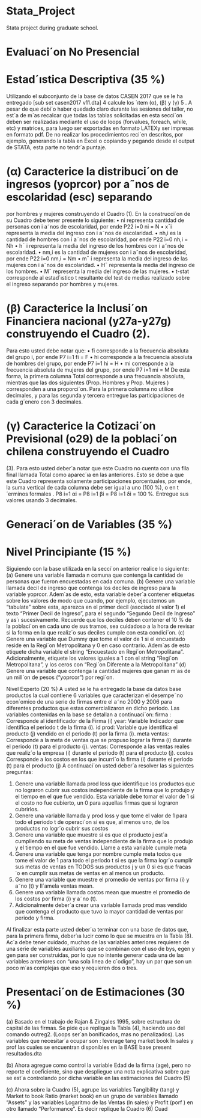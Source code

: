 # Stata_Project
Stata project during graduate school.

# Evaluaci´on No Presencial
# Estad´ıstica Descriptiva (35 %)

Utilizando el subconjunto de la base de datos CASEN 2017 que se le ha entregado [sub set casen2017 v11.dta]
4
calcule los ´ıtem (α), (β) y (γ)
5
. A pesar de que debi´o haber quedado claro durante las sesiones del
taller, no est´a de m´as recalcar que todas las tablas solicitadas en esta secci´on deben ser realizadas
mediante el uso de loops (forvalues, foreach, while, etc) y matrices, para luego ser exportadas en
formato LATEXy ser impresas en formato pdf. De no realizar los procedimientos reci´en descritos, por
ejemplo, generando la tabla en Excel o copiando y pegando desde el output de STATA, esta parte
no tendr´a puntaje.

# (α) Caracterice la distribuci´on de ingresos (yoprcor) por a˜nos de escolaridad (esc) separando
por hombres y mujeres construyendo el Cuadro (1). En la construcci´on de su Cuadro debe
tener presente lo siguiente:
• ni representa cantidad de personas con i a˜nos de escolaridad, por ende P22
i=0 ni = N
• x¯i representa la media del ingreso con i a˜nos de escolaridad.
• nh,i es la cantidad de hombres con i a˜nos de escolaridad, por ende P22
i=0 nh,i = Nh
• h¯
i representa la media del ingreso de los hombres con i a˜nos de escolaridad.
• nm,i es la cantidad de mujeres con i a˜nos de escolaridad, por ende P22
i=0 nm,i = Nm
• m¯ i representa la media del ingreso de las mujeres con i a˜nos de escolaridad.
• H¯ representa la media del ingreso de los hombres.
• M¯ representa la media del ingreso de las mujeres.
• t-stat corresponde al estad´ıstico t resultante del test de medias realizado sobre el ingreso
separando por hombres y mujeres.

# (β) Caracterice la Inclusi´on Financiera nacional (y27a-y27g) construyendo el Cuadro (2).
Para esto usted debe notar que:
• fi corresponde a la frecuencia absoluta del grupo i, por ende P7
i=1 fi = F
• hi corresponde a la frecuencia absoluta de hombres del grupo, por ende P7
i=1 hi = H
• mi corresponde a la frecuencia absoluta de mujeres del grupo, por ende P7
i=1 mi = M
De esta forma, la primera columna Total corresponde a una frecuancia absoluta, mientras
que las dos siguientes (Prop. Hombres y Prop. Mujeres ) corresponden a una proporci´on.
Para la primera columna no utilice decimales, y para las segunda y tercera entregue las
participaciones de cada g´enero con 3 decimales.

# (γ) Caracterice la Cotizaci´on Previsional (o29) de la poblaci´on chilena construyendo el Cuadro
(3). Para esto usted deber´a notar que este Cuadro no cuenta con una fila final llamada
Total como aparec´ıa en las anteriores. Esto se debe a que este Cuadro representa solamente
participaciones porcentuales, por ende, la suma vertical de cada columna debe ser igual a uno
(100 %), o en t´erminos formales . P8
i=1 αi =
P8
i=1 βi =
P8
i=1 δi = 100 %. Entregue sus
valores usando 3 decimales.

# Generaci´on de Variables (35 %)

# Nivel Principiante (15 %)
Siguiendo con la base utilizada en la secci´on anterior realice lo siguiente:
(a) Genere una variable llamada n comuna que contenga la cantidad de personas que fueron
encuestadas en cada comuna.
(b) Genere una variable llamada decil de ingreso que contenga los deciles de ingreso para la
variable yoprcor. Adem´as de esto, esta variable deber´a contener etiquetas sobre los valores
de modo que cuando, por ejemplo, ejecutemos un “tabulate” sobre esta, aparezca en el primer
decil (asociado al valor 1) el texto “Primer Decil de Ingreso”, para el segundo “Segundo
Decil de Ingreso” y as´ı sucesivamente. Recuerde que los deciles deben contener el 10 % de la
poblaci´on en cada uno de sus tramos, sea cuidadoso a la hora de revisar si la forma en la que
realiz´o sus deciles cumple con esta condici´on.
(c) Genere una variable que Dummy que tome el valor de 1 si el encuestado reside en la Regi´on
Metropolitana y 0 en caso contrario. Adem´as de esto etiquete dicha variable el string “Encuestado en Regi´on Metropolitana”. Adicionalmente, etiquete los valores iguales a 1 con
el string “Regi´on Metropolitana”, y los ceros con “Regi´on Diferente a la Metropolitana”
(d) Genere una variable que contenga la cantidad mujeres que ganan m´as de un mill´on de pesos
(“yoprcor”) por regi´on.

Nivel Experto (20 %)
A usted se le ha entregado la base da datos base productos la cual contiene 6 variables que
caracterizan el desempe˜no econ´omico de una serie de firmas entre el a˜no 2000 y 2006 para diferentes
productos que estas comercializaron en dicho periodo. Las variables contenidas en la base se detallan
a continuaci´on:
firma : Corresponde al identificador de la Firma (i)
year: Variable Indicador que identifica el periodo t de la firma (i).
id prod: Variable que identifica el producto (j) vendido en el periodo (t) por la firma (i).
meta ventas: Corresponde a la meta de ventas que se propuso lograr la firma (i) durante el
periodo (t) para el producto (j).
ventas: Corresponde a las ventas reales que realiz´o la empresa (i) durante el periodo (t) para
el producto (j).
costos Corresponde a los costos en los que incurri´o la firma (i) durante el periodo (t) para
el producto (j)
A continuaci´on usted deber´a resolver las siguientes preguntas:
1. Genere una variable llamada prod loss que identifique los productos que no lograron cubrir
sus costos independiente de la firma que lo produjo y el tiempo en el que fue vendido. Esta
variable debe tomar el valor de 1 si el costo no fue cubierto, un 0 para aquellas firmas que si
lograron cubrirlos.
2. Genere una variable llamada y prod loss y que tome el valor de 1 para todo el periodo t
de operaci´on si es que, al menos uno, de los productos no logr´o cubrir sus costos
3. Genere una variable que muestre si es que el producto j est´a cumpliendo su meta de ventas
independiente de la firma que lo produjo y el tiempo en el que fue vendido. Llame a esta
variable cumple meta
4. Genere una variable que tenga por nombre cumple meta todos que tome el valor de 1
para todo el periodo t si es que la firma logr´o cumplir sus metas de ventas en TODOS
sus productos j y un 0 si es que fracas´o en cumplir sus metas de ventas en al menos un
producto.
5. Genere una variable que muestre el promedio de ventas por firma (i) y a˜no (t) y ll´amela
ventas mean.
6. Genere una variable llamada costos mean que muestre el promedio de los costos por firma
(i) y a˜no (t).
7. Adicionalmente deber´a crear una variable llamada prod mas vendido que contenga el producto que tuvo la mayor cantidad de ventas por periodo y firma.

Al finalizar esta parte usted deber´ıa terminar con una base de datos que, para la primera
firma, deber´ıa lucir como lo que se muestra en la Tabla (8). Ac´a debe tener cuidado, muchas
de las variables anteriores requieren de una serie de variables auxiliares que se combinan con
el uso de bys, egen y gen para ser construidas, por lo que no intente generar cada una
de las variables anteriores con “una sola linea de c´odigo”, hay un par que son un poco m´as
complejas que eso y requieren dos o tres.


# Presentaci´on de Estimaciones (30 %)
(a) Basado en el trabajo de Rajan & Zingales 1995, sobre estructura de capital de las firmas. Se
pide que replique la Tabla (4), haciendo uso del comando outreg2. (Loops ser´an bonificados, mas
no penalizados). Las variables que necesitar´a ocupar son : leverage tang market book ln sales y
prof las cuales se encuentran disponibles en la BASE base present resultados.dta

(b) Ahora agregue como control la variable Edad de la firma (age), pero no reporte el coeficiente,
sino que despliegue una nota explicativa sobre que se est´a controlando por dicha variable en las
estimaciones del Cuadro (5)

(c) Ahora sobre la Cuadro (5), agrupe las variables Tangibility (tang) y Market to book Ratio
(market book) en un grupo de variables llamado “Assets” y las variables Logaritmo de las
Ventas (ln sales) y Profit (porf ) en otro llamado “Performance”. Es decir replique la Cuadro
(6)
Cuad






